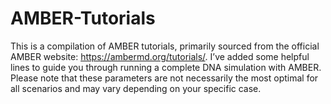 # AMBER-Tutorials
This is a compilation of AMBER tutorials, primarily sourced from the official AMBER website: https://ambermd.org/tutorials/. I’ve added some helpful lines to guide you through running a complete DNA simulation with AMBER. Please note that these parameters are not necessarily the most optimal for all scenarios and may vary depending on your specific case.
